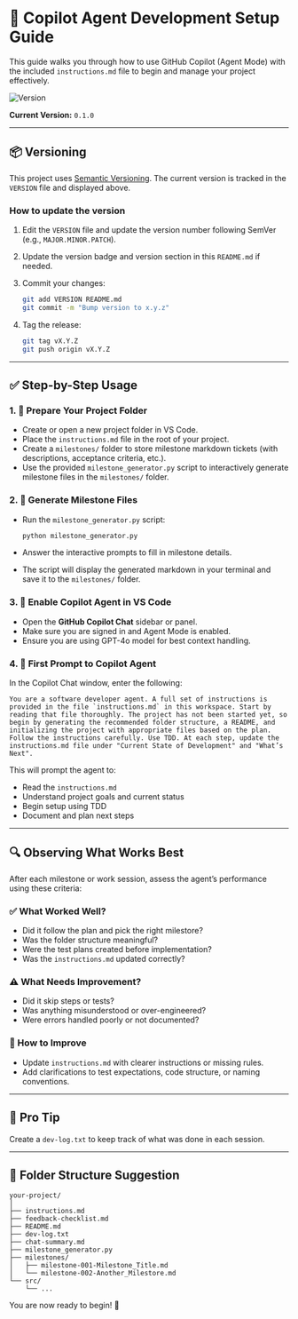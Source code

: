 # 🧠 Copilot Agent Development Setup Guide

This guide walks you through how to use GitHub Copilot (Agent Mode) with the included `instructions.md` file to begin and manage your project effectively.

![Version](https://img.shields.io/badge/version-0.1.0-blue.svg)

**Current Version:** `0.1.0`

---

## 📦 Versioning

This project uses [Semantic Versioning](https://semver.org/). The current version is tracked in the `VERSION` file and displayed above.

### How to update the version

1. Edit the `VERSION` file and update the version number following SemVer (e.g., `MAJOR.MINOR.PATCH`).
2. Update the version badge and version section in this `README.md` if needed.
3. Commit your changes:

   ```sh
   git add VERSION README.md
   git commit -m "Bump version to x.y.z"
   ```

4. Tag the release:

   ```sh
   git tag vX.Y.Z
   git push origin vX.Y.Z
   ```

---

## ✅ Step-by-Step Usage

### 1. 📂 Prepare Your Project Folder

- Create or open a new project folder in VS Code.
- Place the `instructions.md` file in the root of your project.
- Create a `milestones/` folder to store milestone markdown tickets (with descriptions, acceptance criteria, etc.).
- Use the provided `milestone_generator.py` script to interactively generate milestone files in the `milestones/` folder.

### 2. 📌 Generate Milestone Files

- Run the `milestone_generator.py` script:

  ```sh
  python milestone_generator.py
  ```

- Answer the interactive prompts to fill in milestone details.
- The script will display the generated markdown in your terminal and save it to the `milestones/` folder.

### 3. 🚀 Enable Copilot Agent in VS Code

- Open the **GitHub Copilot Chat** sidebar or panel.
- Make sure you are signed in and Agent Mode is enabled.
- Ensure you are using GPT-4o model for best context handling.

### 4. 💬 First Prompt to Copilot Agent

In the Copilot Chat window, enter the following:

```text
You are a software developer agent. A full set of instructions is provided in the file `instructions.md` in this workspace. Start by reading that file thoroughly. The project has not been started yet, so begin by generating the recommended folder structure, a README, and initializing the project with appropriate files based on the plan. Follow the instructions carefully. Use TDD. At each step, update the instructions.md file under "Current State of Development" and "What’s Next".
```

This will prompt the agent to:

- Read the `instructions.md`
- Understand project goals and current status
- Begin setup using TDD
- Document and plan next steps

---

## 🔍 Observing What Works Best

After each milestone or work session, assess the agent’s performance using these criteria:

### ✅ What Worked Well?

- Did it follow the plan and pick the right milestore?
- Was the folder structure meaningful?
- Were the test plans created before implementation?
- Was the `instructions.md` updated correctly?

### ⚠️ What Needs Improvement?

- Did it skip steps or tests?
- Was anything misunderstood or over-engineered?
- Were errors handled poorly or not documented?

### 🧾 How to Improve

- Update `instructions.md` with clearer instructions or missing rules.
- Add clarifications to test expectations, code structure, or naming conventions.

---

## 🧠 Pro Tip

Create a `dev-log.txt` to keep track of what was done in each session.

---

## 📂 Folder Structure Suggestion

```
your-project/
│
├── instructions.md
├── feedback-checklist.md
├── README.md
├── dev-log.txt
├── chat-summary.md
├── milestone_generator.py
├── milestones/
│   ├── milestone-001-Milestone_Title.md
│   └── milestone-002-Another_Milestore.md
└── src/
    └── ...
```

You are now ready to begin! 🎯
